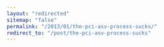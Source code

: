 ```yaml
---
layout: "redirected"
sitemap: "false"
permalink: "/2013/01/the-pci-asv-process-sucks/"
redirect_to: "/post/the-pci-asv-process-sucks"
---
```




